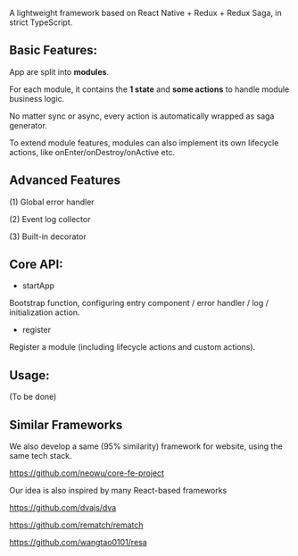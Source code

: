 A lightweight framework based on React Native + Redux + Redux Saga, in strict TypeScript.

## Basic Features:

App are split into __modules__.

For each module, it contains the __1 state__ and __some actions__ to handle module business logic.

No matter sync or async, every action is automatically wrapped as saga generator.   

To extend module features, modules can also implement its own lifecycle actions, like onEnter/onDestroy/onActive etc.

## Advanced Features

(1) Global error handler

(2) Event log collector

(3) Built-in decorator

## Core API:

- startApp

Bootstrap function, configuring entry component / error handler / log / initialization action.

- register

Register a module (including lifecycle actions and custom actions).

## Usage:

(To be done)

## Similar Frameworks

We also develop a same (95% similarity) framework for website, using the same tech stack.

https://github.com/neowu/core-fe-project

Our idea is also inspired by many React-based frameworks

https://github.com/dvajs/dva

https://github.com/rematch/rematch

https://github.com/wangtao0101/resa
